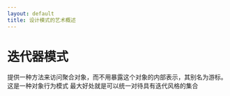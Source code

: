 ```yaml
---
layout: default
title: 设计模式的艺术概述
---
```


迭代器模式
=
提供一种方法来访问聚合对象，而不用暴露这个对象的内部表示，其别名为游标。这是一种对象行为模式
最大好处就是可以统一对待具有迭代风格的集合
